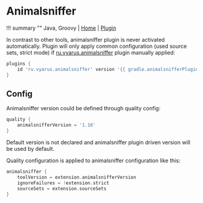 # Animalsniffer

!!! summary ""
    Java, Groovy | 
    [Home](http://www.mojohaus.org/animal-sniffer/) | 
    [Plugin](https://github.com/xvik/gradle-animalsniffer-plugin) 
    
In contrast to other tools, animalsniffer plugin is never activated automatically. Plugin will only 
apply common configuration (used source sets, strict mode) if [ru.vyarus.animalsniffer](https://github.com/xvik/gradle-animalsniffer-plugin) 
plugin manually applied:

```groovy
plugins {
    id 'ru.vyarus.animalsniffer' version '{{ gradle.animalsnifferPlugin }}'
}
```

## Config

Animalsniffer version could be defined through quality config:

```groovy
quality {
    animalsnifferVersion = '1.16'
}
```    

Default version is not declared and animalsniffer plugin driven version will be used by default.

Quality configuration is applied to animalsniffer configuration like this:

```groovy
animalsniffer {
    toolVersion = extension.animalsnifferVersion
    ignoreFailures = !extension.strict
    sourceSets = extension.sourceSets    
}
```